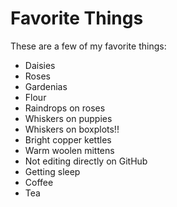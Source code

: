 # Favorite Things

These are a few of my favorite things:

- Daisies
- Roses
- Gardenias
- Flour
- Raindrops on roses
- Whiskers on puppies
- Whiskers on boxplots!!
- Bright copper kettles
- Warm woolen mittens
- Not editing directly on GitHub
- Getting sleep
- Coffee
- Tea
